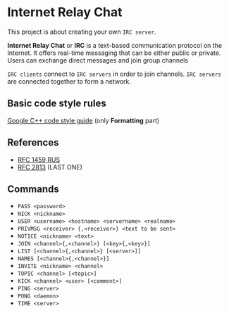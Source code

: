 # Internet Relay Chat
This project is about creating your own `IRC server`.

**Internet Relay Chat** or **IRC** is a text-based communication protocol on the Internet.
It offers real-time messaging that can be either public or private. Users can exchange
direct messages and join group channels

`IRC clients` connect to `IRC servers` in order to join channels. `IRC servers` are connected
together to form a network.

## Basic code style rules
[Google C++ code style guide](https://google.github.io/styleguide/cppguide.html#Formatting) (only **Formatting** part)

## References
- [RFC 1459 RUS](https://www.lissyara.su/doc/rfc/rfc1459/)
- [RFC 2813](https://datatracker.ietf.org/doc/html/rfc2813) (LAST ONE)

## Commands
- `PASS <password>`
- `NICK <nickname>`
- `USER <username> <hostname> <servername> <realname>`
- `PRIVMSG <receiver> {,<receiver>} <text to be sent>`
- `NOTICE <nickname> <text>`
- `JOIN <channel>{,<channel>} [<key>{,<key>}]`
- `LIST [<channel>{,<channel>} [<server>]]`
- `NAMES [<channel>{,<channel>}]`
- `INVITE <nickname> <channel>`
- `TOPIC <channel> [<topic>]`
- `KICK <channel> <user> [<comment>]`
- `PING <server>`
- `PONG <daemon>`
- `TIME <server>`
